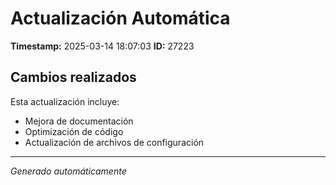 # Actualización Automática

**Timestamp:** 2025-03-14 18:07:03
**ID:** 27223

## Cambios realizados

Esta actualización incluye:
- Mejora de documentación
- Optimización de código
- Actualización de archivos de configuración

---
*Generado automáticamente*
